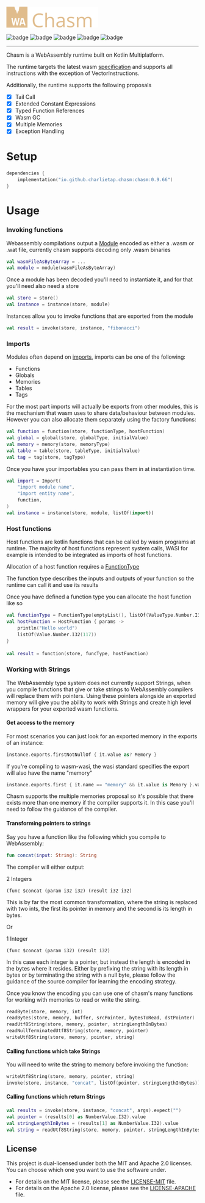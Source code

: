 <br>

<img src="chasm.svg" width="240" alt="chasm logo"/>


![badge][badge-android]
![badge][badge-jvm]
![badge][badge-ios]
![badge][badge-linux]
![badge][badge-mac]

---

Chasm is a WebAssembly runtime built on Kotlin Multiplatform.

The runtime targets the latest wasm [specification](https://webassembly.github.io/spec/core/index.html) and supports all instructions with the exception of VectorInstructions.

Additionally, the runtime supports the following proposals

- [x] Tail Call
- [x] Extended Constant Expressions
- [x] Typed Function References
- [x] Wasm GC
- [x] Multiple Memories
- [x] Exception Handling

# Setup

```kotlin
dependencies {
    implementation("io.github.charlietap.chasm:chasm:0.9.66")
}
```

# Usage

### Invoking functions

Webassembly compilations output a [Module](chasm/src/commonMain/kotlin/io/github/charlietap/chasm/embedding/shapes/Module.kt)
encoded as either a .wasm or .wat file, currently chasm supports decoding only .wasm binaries

```kotlin
val wasmFileAsByteArray = ...
val module = module(wasmFileAsByteArray)
```

Once a module has been decoded you'll need to instantiate it, and for that you'll need also need a store

```kotlin
val store = store()
val instance = instance(store, module)
```

Instances allow you to invoke functions that are exported from the module

```kotlin
val result = invoke(store, instance, "fibonacci")
```

### Imports

Modules often depend on [imports](chasm/src/commonMain/kotlin/io/github/charlietap/chasm/embedding/shapes/Import.kt), imports can be one of the following:

- Functions
- Globals
- Memories
- Tables
- Tags

For the most part imports will actually be exports from other modules, this is the mechanism that wasm uses to share data/behaviour between modules.
However you can also allocate them separately using the factory functions:

```kotlin
val function = function(store, functionType, hostFunction)
val global = global(store, globalType, initialValue)
val memory = memory(store, memoryType)
val table = table(store, tableType, initialValue)
val tag = tag(store, tagType)
```

Once you have your importables you can pass them in at instantiation time.

```kotlin
val import = Import(
    "import module name",
    "import entity name",
    function,
)
val instance = instance(store, module, listOf(import))
```

### Host functions

Host functions are kotlin functions that can be called by wasm programs at runtime.
The majority of host functions represent system calls, WASI for example is intended to be integrated as imports of host functions.

Allocation of a host function requires a [FunctionType](chasm/src/commonMain/kotlin/io/github/charlietap/chasm/embedding/shapes/FunctionType.kt)

The function type describes the inputs and outputs of your function so the runtime can call it and use its results

Once you have defined a function type you can allocate the host function like so

```kotlin
val functionType = FunctionType(emptyList(), listOf(ValueType.Number.I32))
val hostFunction = HostFunction { params ->
    println("Hello world")
    listOf(Value.Number.I32(117))
}

val result = function(store, funcType, hostFunction)
```

### Working with Strings

The WebAssembly type system does not currently support Strings, when you compile functions that give or take strings to WebAssembly
compilers will replace them with pointers. Using these pointers alongside an exported memory will give you the ability to work with
Strings and create high level wrappers for your exported wasm functions.

#### Get access to the memory

For most scenarios you can just look for an exported memory in the exports of an instance:

```kotlin
instance.exports.firstNotNullOf { it.value as? Memory }
```

If you're compiling to wasm-wasi, the wasi standard specifies the export will also have the name "memory"

```kotlin
instance.exports.first { it.name == "memory" && it.value is Memory }.value
```
Chasm supports the multiple memories proposal so it's possible that there exists more than one memory if the compiler supports it.
In this case you'll need to follow the guidance of the compiler.

#### Transforming pointers to strings

Say you have a function like the following which you compile to WebAssembly:

```kotlin
fun concat(input: String): String
```

The compiler will either output:

2 Integers

```wat
(func $concat (param i32 i32) (result i32 i32)
```

This is by far the most common transformation, where the string is replaced with two ints, the first its pointer in memory and the
second is its length in bytes.

Or

1 Integer

```wat
(func $concat (param i32) (result i32)
```

In this case each integer is a pointer, but instead the length is encoded in the bytes where it resides. Either by prefixing the string
with its length in bytes or by terminating the string with a null byte, please follow the guidance of the source compiler for learning
the encoding strategy.

Once you know the encoding you can use one of chasm's many functions for working with memories to read or write the string.

```kotlin
readByte(store, memory, int)
readBytes(store, memory, buffer, srcPointer, bytesToRead, dstPointer)
readUtf8String(store, memory, pointer, stringLengthInBytes)
readNullTerminatedUtf8String(store, memory, pointer)
writeUtf8String(store, memory, pointer, string)
```

#### Calling functions which take Strings

 You will need to write the string to memory before invoking the function:

```kotlin
writeUtf8String(store, memory, pointer, string)
invoke(store, instance, "concat", listOf(pointer, stringLengthInBytes))
```

#### Calling functions which return Strings

```kotlin
val results = invoke(store, instance, "concat", args).expect("")
val pointer = (results[0] as NumberValue.I32).value
val stringLengthInBytes = (results[1] as NumberValue.I32).value
val string = readUtf8String(store, memory, pointer, stringLengthInBytes)
```

## License

This project is dual-licensed under both the MIT and Apache 2.0 licenses. You can choose which one you want to use the software under.

- For details on the MIT license, please see the [LICENSE-MIT](LICENSE-MIT) file.
- For details on the Apache 2.0 license, please see the [LICENSE-APACHE](LICENSE-APACHE) file.

[badge-android]: http://img.shields.io/badge/-android-7DBC39.svg?style=flat
[badge-jvm]: http://img.shields.io/badge/-jvm-9DA993.svg?style=flat
[badge-linux]: http://img.shields.io/badge/-linux-DBB98C.svg?style=flat
[badge-ios]: http://img.shields.io/badge/-ios-E3E8E9.svg?style=flat
[badge-mac]: http://img.shields.io/badge/-macos-AFA189.svg?style=flat
[badge-windows]: http://img.shields.io/badge/-windows-9C7350.svg?style=flat
